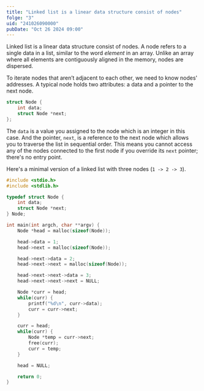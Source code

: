 ```yaml
---
title: "Linked list is a linear data structure consist of nodes"
folge: "3"
uid: "241026090000"
pubDate: "Oct 26 2024 09:00"
---
```


Linked list is a linear data structure consist of nodes. A node refers to a single data in a list, similar to the word _element_ in an array. Unlike an array where all elements are contiguously aligned in the memory, nodes are dispersed.

To iterate nodes that aren’t adjacent to each other, we need to know nodes' addresses. A typical node holds two attributes: a data and a pointer to the next node.

```c
struct Node {
	int data;
	struct Node *next;
};
```

The `data` is a value you assigned to the node which is an integer in this case. And the pointer, `next`, is a reference to the next node which allows you to traverse the list in sequential order. This  means you cannot access any of the nodes connected to the first node if you override its `next` pointer; there's no entry point.

Here's a minimal version of a linked list with three nodes (`1 -> 2 -> 3`).

```c
#include <stdio.h>
#include <stdlib.h>

typedef struct Node {
	int data;
	struct Node *next;
} Node;

int main(int argch, char **argv) {
	Node *head = malloc(sizeof(Node));

	head->data = 1;
	head->next = malloc(sizeof(Node));

	head->next->data = 2;
	head->next->next = malloc(sizeof(Node));

	head->next->next->data = 3;
	head->next->next->next = NULL;

	Node *curr = head;
	while(curr) {
		printf("%d\n", curr->data);
		curr = curr->next;
	}

	curr = head;
	while(curr) {
		Node *temp = curr->next;
		free(curr);
		curr = temp;
	}

	head = NULL;

	return 0;
}
```